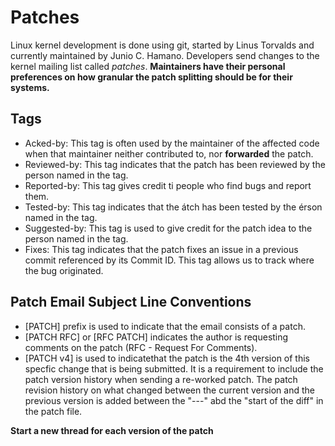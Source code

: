 # Patches
Linux kernel development is done using git, started by Linus Torvalds and currently maintained by Junio C. Hamano.
Developers send changes to the kernel mailing list called *patches*.
**Maintainers have their personal preferences on how granular the patch splitting should be for their systems.**

## Tags
- Acked-by: This tag is often used by the maintainer of the affected code when that maintainer neither contributed to, nor **forwarded** the patch.
- Reviewed-by: This tag indicates that the patch has been reviewed by the person named in the tag.
- Reported-by: This tag gives credit ti people who find bugs and report them.
- Tested-by: This tag indicates that the átch has been tested by the érson named in the tag.
- Suggested-by: This tag is used to give credit for the patch idea to the person named in the tag.
- Fixes: This tag indicates that the patch fixes an issue in a previous commit referenced by its Commit ID. This tag allows us to track where the bug originated.

## Patch Email Subject Line Conventions
- [PATCH] prefix is used to indicate that the email consists of a patch.
- [PATCH RFC] or [RFC PATCH] indicates the author is requesting comments on the patch (RFC - Request For Comments).
- [PATCH v4] is used to indicatethat the patch is the 4th version of this specfic change that is being submitted. It is a requirement to include the patch version history when sending a re-worked patch. The patch revision history on what changed between the current version and the previous version is added between the "---" abd the "start of the diff" in the patch file.

**Start a new thread for each version of the patch**
